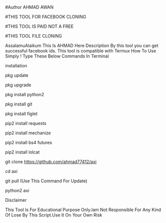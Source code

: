 #Author AHMAD AWAN

#THIS TOOL FOR FACEBOOK CLONING

#THIS TOOL IS PAID NOT A FREE

#THIS TOOL FILE CLONING 

AssalamuAlaikum This Is AHMAD Here Description By this tool you can get successful facebook ids. This tool is compatible with Termux How To Use Simply ! Type These Below Commands In Terminal

installation

pkg update

pkg upgrade

pkg install python2

pkg install git

pkg install figlet

pip2 install requests

pip2 install mechanize

pip2 install bs4 futures

pip2 install lolcat

git clone https://github.com/ahmad77412/axi

cd axi

git pull    (Use This Command For Update)

python2 axi

Disclaimer

This Tool Is For Educational Purpose Only.Iam Not Responsible For Any Kind Of Lose By This Script.Use It On Your Own Risk

